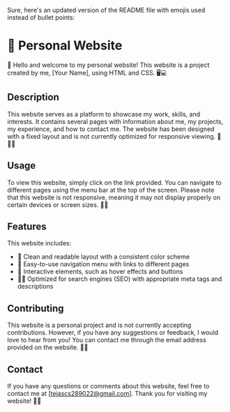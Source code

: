 
Sure, here's an updated version of the README file with emojis used instead of bullet points:

# 🧠 Personal Website

👋 Hello and welcome to my personal website! This website is a project created by me, [Your Name], using HTML and CSS. 🖥️💻

## Description

This website serves as a platform to showcase my work, skills, and interests. It contains several pages with information about me, my projects, my experience, and how to contact me. The website has been designed with a fixed layout and is not currently optimized for responsive viewing. 📝👨‍💻

## Usage

To view this website, simply click on the link provided. You can navigate to different pages using the menu bar at the top of the screen. Please note that this website is not responsive, meaning it may not display properly on certain devices or screen sizes. 📱🚫

## Features

This website includes:

- 🎨 Clean and readable layout with a consistent color scheme
- 🧭 Easy-to-use navigation menu with links to different pages
- 🤩 Interactive elements, such as hover effects and buttons
- 🕵️‍♂️ Optimized for search engines (SEO) with appropriate meta tags and descriptions

## Contributing

This website is a personal project and is not currently accepting contributions. However, if you have any suggestions or feedback, I would love to hear from you! You can contact me through the email address provided on the website. 📧👋

## Contact

If you have any questions or comments about this website, feel free to contact me at [tejascs289022@gmail.com]. Thank you for visiting my website! 🙏😊

